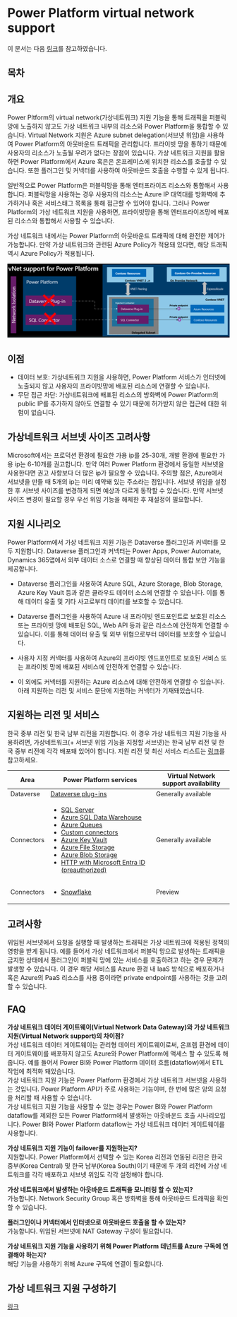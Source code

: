 # Power Platform virtual network support

이 문서는 다음 [링크](https://learn.microsoft.com/en-us/power-platform/admin/vnet-support-overview)를 참고하였습니다.

목차
-----


개요
-----
Power Pltform의 virtual network(가상네트워크) 지원 기능을 통해 트래픽을 퍼블릭망에 노출하지 않고도 가상 네트워크 내부의 리소스와 Power Platform을 통합할 수 있습니다. Virtual Network 지원은 Azure subnet delegation(서브넷 위임)을 사용하여 Power Platform의 아웃바운드 트래픽을 관리합니다. 프라이빗 망을 통하기 때문에 사용자의 리소스가 노출될 우려가 없다는 장점이 있습니다. 가상 네트워크 지원을 활용하면 Power Platform에서 Azure 혹은은 온프레미스에 위치한 리소스를 호출할 수 있습니다. 또한 플러그인 및 커넥터를 사용하여 아웃바운드 호출을 수행할 수 있게 됩니다.

일반적으로 Power Platform은 퍼블릭망을 통해 엔터프라이즈 리소스와 통합해서 사용합니다. 퍼블릭망을 사용하는 경우 사용자의 리소스는 Azure IP 대역대를 방화벽에 추가하거나 혹은 서비스태그 목록을 통해 접근할 수 있어야 합니다. 그러나 Power Platform의 가상 네트워크 지원을 사용하면, 프라이빗망을 통해 엔터프라이즈망에 배포된 리소스와 통합해서 사용할 수 있습니다.

가상 네트워크 내에서는 Power Platform의 아웃바운드 트래픽에 대해 완전한 제어가 가능합니다. 만약 가상 네트워크와 관련된 Azure Policy가 적용돼 있다면, 해당 트래픽 역시 Azure Policy가 적용됩니다. 

![Power Platform 가상 네트워크 지원 기능을 나타낸 아키텍쳐쳐](screenshots/vnet-support-traffic.png)

이점
-----
- 데이터 보호: 가상네트워크 지원을 사용하면, Power Platform 서비스가 인터넷에 노출되지 않고 사용자의 프라이빗망에 배포된 리소스에 연결할 수 있습니다.
- 무단 접근 차단: 가상네트워크에 배포된 리소스의 방화벽에 Power Platform의 public IP를 추가하지 않아도 연결할 수 있기 때문에 허가받지 않은 접근에 대한 위험이 없습니다.

가상네트워크 서브넷 사이즈 고려사항
-----
Microsoft에서는 프로덕션 환경에 필요한 가용 ip를 25-30개, 개발 환경에 필요한 가용 ip는 6-10개를 권고합니다. 만약 여러 Power Platform 환경에서 동일한 서브넷을 사용한다면 권고 사항보다 더 많은 ip가 필요할 수 있습니다. 주의할 점은, Azure에서 서브넷을 만들 때 5개의 ip는 미리 예약돼 있는 주소라는 점입니다. 서브넷 위임을 설정한 후 서브넷 사이즈를 변경하게 되면 예상과 다르게 동작할 수 있습니다. 만약 서브넷 사이즈 변경이 필요할 경우 우선 위임 기능을 해제한 후 재설정이 필요합니다.  

지원 시나리오
-----
Power Platform에서 가상 네트워크 지원 기능은 Dataverse 플러그인과 커넥터를 모두 지원합니다. Dataverse 플러그인과 커넥터는 Power Apps, Power Automate, Dynamics 365앱에서 외부 데이터 소스로 연결할 때 향상된 데이터 통합 보안 기능을 제공합니다. 

- Dataverse 플러그인을 사용하여 Azure SQL, Azure Storage, Blob Storage, Azure Key Vault 등과 같은 클라우드 데이터 소스에 연결할 수 있습니다. 이를 통해 데이터 유출 및 기타 사고로부터 데이터를 보호할 수 있습니다.

- Dataverse 플러그인을 사용하여 Azure 내 프라이빗 엔드포인트로 보호된 리소스 또는 프라이빗 망에 배포된 SQL, Web API 등과 같은 리소스에 안전하게 연결할 수 있습니다. 이를 통해 데이터 유출 및 외부 위협으로부터 데이터를 보호할 수 있습니다.

- 사용자 지정 커넥터를 사용하여 Azure의 프라이빗 엔드포인트로 보호된 서비스 또는 프라이빗 망에 배포된 서비스에 안전하게 연결할 수 있습니다.

- 이 외에도 커넥터를 지원하는 Azure 리소스에 대해 안전하게 연결할 수 있습니다. 아래 지원하는 리전 및 서비스 문단에 지원하는 커넥터가 기재돼있습니다.

지원하는 리전 및 서비스
-----
한국 중부 리전 및 한국 남부 리전을 지원합니다. 이 경우 가상 네트워크 지원 기능을 사용하려면, 가상네트워크(+ 서브넷 위임 기능을 지정할 서브넷)는 한국 남부 리전 및 한국 중부 리전에 각각 배포돼 있어야 합니다. 지원 리전 및 최신 서비스 리스트는 [링크](https://learn.microsoft.com/ko-kr/power-platform/admin/vnet-support-overview#supported-services)를 참고하세요.

| Area      | Power Platform services | Virtual Network support availability|
|-----------|-------------------------|-------------------------|
| Dataverse | [Dataverse plug-ins](/power-apps/developer/data-platform/plug-ins) | Generally available |
| Connectors | <ul><li>[SQL Server](/connectors/sql/)</li><li>[Azure SQL Data Warehouse](/connectors/sqldw/)</li><li>[Azure Queues](/connectors/azurequeues/)</li><li>[Custom connectors](/connectors/custom-connectors/)</li><li>[Azure Key Vault](/connectors/keyvault/)</li><li>[Azure File Storage](/connectors/azurefile/)</li><li>[Azure Blob Storage](/connectors/azureblob/)</li><li>[HTTP with Microsoft Entra ID (preauthorized)](/connectors/webcontents/)</li></ul> | Generally available |
| Connectors | <ul><li>[Snowflake](/connectors/snowflakeip/)</li></ul> | Preview |

고려사항
-----
위임된 서브넷에서 요청을 실행할 때 발생하는 트래픽은 가상 네트워크에 적용된 정책의 영향을 받게 됩니다. 예를 들어서 가상 네트워크에서 퍼블릭 망으로 발생하는 트래픽을 금지한 상태에서 플러그인이 퍼블릭 망에 있는 서비스를 호출하려고 하는 경우 문제가 발생할 수 있습니다. 이 경우 해당 서비스를 Azure 환경 내 IaaS 방식으로 배포하거나 혹은 Azure의 PaaS 리소스를 사용 중이라면 private endpoint를 사용하는 것을 고려할 수 있습니다.

FAQ
-----
**가상 네트워크 데이터 게이트웨이(Virtual Network Data Gateway)와 가상 네트워크 지원(Virtual Network support)의 차이점?**  
가상 네트워크 데이터 게이트웨이는 관리형 데이터 게이트웨이로써, 온프렘 환경에 데이터 게이트웨이를 배포하지 않고도 Azure와 Power Platform에 액세스 할 수 있도록 해줍니다. 예를 들어서 Power BI와 Power Platform 데이터 흐름(dataflow)에서 ETL 작업에 최적화 돼있습니다.  
가상 네트워크 지원 기능은 Power Platform 환경에서 가상 네트워크 서브넷을 사용하는 것입니다. Power Platform API가 주로 사용하는 기능이며, 한 번에 많은 양의 요청을 처리할 때 사용할 수 있습니다.  
가상 네트워크 지원 기능을 사용할 수 있는 경우는 Power BI와 Power Platform dataflow를 제외한 모든 Power Platform에서 발생하는 아웃바운드 호출 시나리오입니다. Power BI와 Power Platform dataflow는 가상 네트워크 데이터 게이트웨이를 사용합니다.  
  
**가상 네트워크 지원 기능이 failover를 지원하는지?**  
지원합니다. Power Platform에서 선택할 수 있는 Korea 리전과 연동된 리전은 한국 중부(Korea Central) 및 한국 남부(Korea South)이기 때문에 두 개의 리전에 가상 네트워크를 각각 배포하고 서브넷 위임도 각각 설정해야 합니다. 
  
**가상 네트워크에서 발생하는 아웃바운드 트래픽을 모니터링 할 수 있는지?**  
가능합니다. Network Security Group 혹은 방화벽을 통해 아웃바운드 트래픽을 확인할 수 있습니다.  
  
**플러그인이나 커넥터에서 인터넷으로 아웃바운드 호출을 할 수 있는지?**  
가능합니다. 위임된 서브넷에 NAT Gateway 구성이 필요합니다.  
  
**가상 네트워크 지원 기능을 사용하기 위해 Power Platform 테넌트를 Azure 구독에 연결해야 하는지?**  
해당 기능을 사용하기 위해 Azure 구독에 연결이 필요합니다.  
  
가상 네트워크 지원 구성하기
-----
[링크](https://github.com/youkhi/Power-Platform-virtual-network-support/blob/main/Hands%20on%20Lab.md)
  


